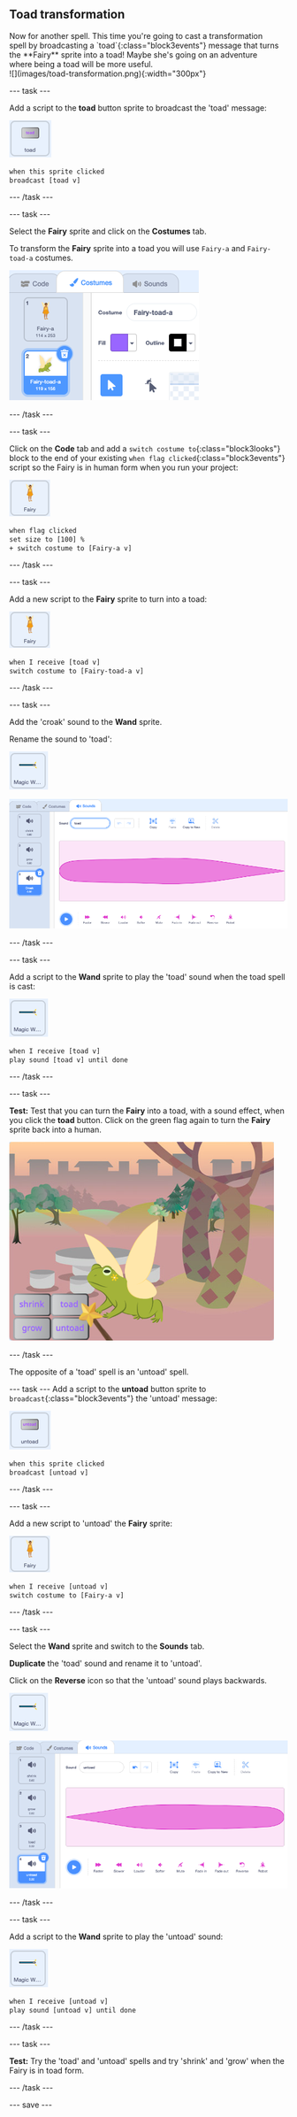 ## Toad transformation

<div style="display: flex; flex-wrap: wrap">
<div style="flex-basis: 200px; flex-grow: 1; margin-right: 15px;">
Now for another spell. This time you're going to cast a transformation spell by broadcasting a `toad`{:class="block3events"} message that turns the **Fairy** sprite into a toad! Maybe she's going on an adventure where being a toad will be more useful.
</div>
<div>
![](images/toad-transformation.png){:width="300px"}
</div>
</div>

--- task ---

Add a script to the **toad** button sprite to broadcast the 'toad' message:

![](images/toad-icon.png)

```blocks3 
when this sprite clicked
broadcast [toad v]
```
--- /task ---

--- task ---

Select the **Fairy** sprite and click on the **Costumes** tab. 

To transform the **Fairy** sprite into a toad you will use `Fairy-a` and `Fairy-toad-a` costumes. 

![The list of Costumes showing the Fairy sprite has a second costume.](images/toad-costume-added.png)

--- /task ---

--- task ---

Click on the **Code** tab and add a `switch costume to`{:class="block3looks"} block to the end of your existing `when flag clicked`{:class="block3events"} script so the Fairy is in human form when you run your project:

![](images/fairy-icon.png)

```blocks3
when flag clicked
set size to [100] %
+ switch costume to [Fairy-a v]
```

--- /task ---

--- task ---

Add a new script to the **Fairy** sprite to turn into a toad:

![](images/fairy-icon.png)

```blocks3  
when I receive [toad v]
switch costume to [Fairy-toad-a v]
```

--- /task ---

--- task ---

Add the 'croak' sound to the **Wand** sprite.

Rename the sound to 'toad':

![](images/wand-sprite-icon.png)

![The Sounds tab with Croak sound listed.](images/croak-sound-added.png)

--- /task ---

--- task ---

Add a script to the **Wand** sprite to play the 'toad' sound when the toad spell is cast:

![](images/wand-sprite-icon.png)

```blocks3  
when I receive [toad v]
play sound [toad v] until done
```
--- /task ---

--- task ---

**Test:** Test that you can turn the **Fairy** into a toad, with a sound effect, when you click the **toad** button. Click on the green flag again to turn the **Fairy** sprite back into a human.

![The Stage showing the Fairy in Fairy-toad-a costume.](images/toad-transformation.png)

--- /task ---

The opposite of a 'toad' spell is an 'untoad' spell.

--- task ---
Add a script to the **untoad** button sprite to `broadcast`{:class="block3events"} the 'untoad' message:

![](images/untoad-icon.png)

```blocks3 
when this sprite clicked
broadcast [untoad v]
```
--- /task ---

--- task ---

Add a new script to 'untoad' the **Fairy** sprite:

![](images/fairy-icon.png)

```blocks3  
when I receive [untoad v]
switch costume to [Fairy-a v]
```

--- /task ---

--- task ---

Select the **Wand** sprite and switch to the **Sounds** tab.

**Duplicate** the 'toad' sound and rename it to 'untoad'. 

Click on the **Reverse** icon so that the 'untoad' sound plays backwards.

![](images/wand-sprite-icon.png)

![Sounds tab with reversed untoad sound in the list.](images/untoad-sound.png)

--- /task ---

--- task ---

Add a script to the **Wand** sprite to play the 'untoad' sound:

![](images/wand-sprite-icon.png)

```blocks3  
when I receive [untoad v]
play sound [untoad v] until done
```
--- /task ---

--- task ---

**Test:** Try the 'toad' and 'untoad' spells and try 'shrink' and 'grow' when the Fairy is in toad form.

--- /task ---

--- save ---
